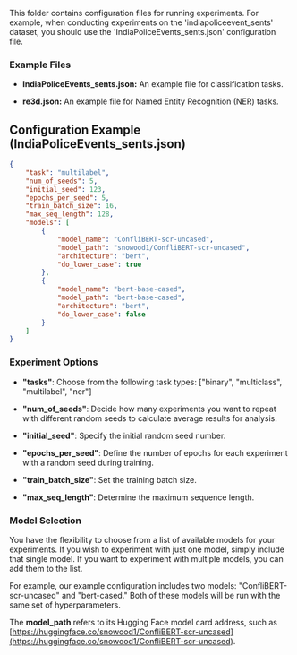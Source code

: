 This folder contains configuration files for running experiments. 
For example, when conducting experiments on the 'indiapoliceevent_sents' dataset, you should use the 'IndiaPoliceEvents_sents.json' configuration file.


### Example Files

- **IndiaPoliceEvents_sents.json:** An example file for classification tasks.

- **re3d.json:** An example file for Named Entity Recognition (NER) tasks.

## Configuration Example (IndiaPoliceEvents_sents.json)

```json
{
    "task": "multilabel",
    "num_of_seeds": 5,
    "initial_seed": 123,
    "epochs_per_seed": 5,
    "train_batch_size": 16,
    "max_seq_length": 128,
    "models": [
        {
            "model_name": "ConfliBERT-scr-uncased",
            "model_path": "snowood1/ConfliBERT-scr-uncased",
            "architecture": "bert",
            "do_lower_case": true
        },
        {
            "model_name": "bert-base-cased",
            "model_path": "bert-base-cased",
            "architecture": "bert",
            "do_lower_case": false
        }
    ]
}
```
### Experiment Options

- **"tasks"**: Choose from the following task types: ["binary", "multiclass", "multilabel", "ner"]

- **"num_of_seeds"**: Decide how many experiments you want to repeat with different random seeds to calculate average results for analysis.

- **"initial_seed"**: Specify the initial random seed number.

- **"epochs_per_seed"**: Define the number of epochs for each experiment with a random seed during training.

- **"train_batch_size"**: Set the training batch size.

- **"max_seq_length"**: Determine the maximum sequence length.

### Model Selection

You have the flexibility to choose from a list of available models for your experiments. If you wish to experiment with just one model, simply include that single model. If you want to experiment with multiple models, you can add them to the list.

For example, our example configuration includes two models: "ConfliBERT-scr-uncased" and "bert-cased." Both of these models will be run with the same set of hyperparameters.

The **model_path** refers to its Hugging Face model card address, such as [https://huggingface.co/snowood1/ConfliBERT-scr-uncased](https://huggingface.co/snowood1/ConfliBERT-scr-uncased).

